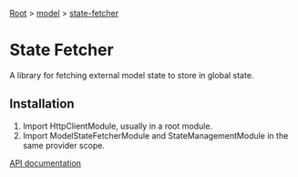 [Root](../../../README.md) &gt; [model](../README.md) &gt; [state-fetcher](./README.md)

# State Fetcher

A library for fetching external model state to store in global state. 

## Installation
1. Import HttpClientModule, usually in a root module. 
2. Import ModelStateFetcherModule and StateManagementModule in the same provider scope.

[API documentation](../../../docs/model-state-fetcher.md)